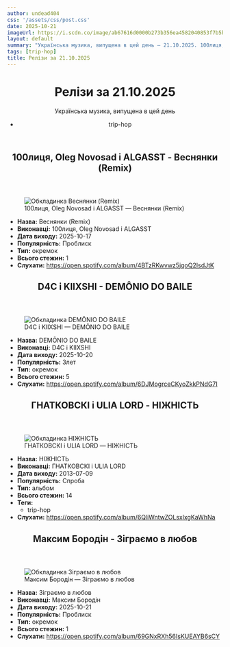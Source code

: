 ```yaml
---
author: undead404
css: '/assets/css/post.css'
date: 2025-10-21
imageUrl: https://i.scdn.co/image/ab67616d0000b273b356ea4582040853f7b5bce1
layout: default
summary: "Українська музика, випущена в цей день – 21.10.2025. 100лиця, Oleg Novosad, ALGASST, D4C і KIIXSHI"
tags: [trip-hop]
title: Релізи за 21.10.2025
---
```


<main class="main-content">
  <header>
    <h1>Релізи за <time datetime="2025-10-21">21.10.2025</time></h1>
    <p class="summary">Українська музика, випущена в цей день</p>
      <ul class="tags">
          <li>trip-hop</li>
      </ul>
  </header>
  <section class="releases">
    <article class="release">
      <header>
        <h2>
          100лиця, Oleg Novosad і ALGASST - Веснянки (Remix)
        </h2>
      </header>
      <figure>
        <img src="https://i.scdn.co/image/ab67616d0000b273b356ea4582040853f7b5bce1" alt="Обкладинка Веснянки (Remix)">
        <figcaption>100лиця, Oleg Novosad і ALGASST — Веснянки (Remix)</figcaption>
      </figure>
      <ul>
        <li><strong>Назва:</strong> Веснянки (Remix)</li>
        <li><strong>Виконавці:</strong> 100лиця, Oleg Novosad і ALGASST</li>
        <li><strong>Дата виходу:</strong> 2025-10-17</li>
        <li><strong>Популярність:</strong> Проблиск</li>
        <li><strong>Тип:</strong> окремок</li>
        <li><strong>Всього стежин:</strong> 1</li>
        <li><strong>Слухати:</strong> <a href="https://open.spotify.com/album/4BTzRKwvwz5jqoQ2IsdJtK" target="_blank">https:&#x2F;&#x2F;open.spotify.com&#x2F;album&#x2F;4BTzRKwvwz5jqoQ2IsdJtK</a></li>
      </ul>
    </article>
    <article class="release">
      <header>
        <h2>
          D4C і KIIXSHI - DEMÔNIO DO BAILE
        </h2>
      </header>
      <figure>
        <img src="https://i.scdn.co/image/ab67616d0000b273106f494cb9715ca86420b914" alt="Обкладинка DEMÔNIO DO BAILE">
        <figcaption>D4C і KIIXSHI — DEMÔNIO DO BAILE</figcaption>
      </figure>
      <ul>
        <li><strong>Назва:</strong> DEMÔNIO DO BAILE</li>
        <li><strong>Виконавці:</strong> D4C і KIIXSHI</li>
        <li><strong>Дата виходу:</strong> 2025-10-20</li>
        <li><strong>Популярність:</strong> Злет</li>
        <li><strong>Тип:</strong> окремок</li>
        <li><strong>Всього стежин:</strong> 5</li>
        <li><strong>Слухати:</strong> <a href="https://open.spotify.com/album/6DJMogrceCKyoZkkPNdG7I" target="_blank">https:&#x2F;&#x2F;open.spotify.com&#x2F;album&#x2F;6DJMogrceCKyoZkkPNdG7I</a></li>
      </ul>
    </article>
    <article class="release">
      <header>
        <h2>
          ГНАТКОВСКІ і ULIA LORD - НІЖНІСТЬ
        </h2>
      </header>
      <figure>
        <img src="https://i.scdn.co/image/ab67616d0000b273dc799f1bae45d2768f684171" alt="Обкладинка НІЖНІСТЬ">
        <figcaption>ГНАТКОВСКІ і ULIA LORD — НІЖНІСТЬ</figcaption>
      </figure>
      <ul>
        <li><strong>Назва:</strong> НІЖНІСТЬ</li>
        <li><strong>Виконавці:</strong> ГНАТКОВСКІ і ULIA LORD</li>
        <li><strong>Дата виходу:</strong> 2013-07-09</li>
        <li><strong>Популярність:</strong> Спроба</li>
        <li><strong>Тип:</strong> альбом</li>
        <li><strong>Всього стежин:</strong> 14</li>
            <li><strong>Теги:</strong>
            <ul class="tags">
                <li class="tag">trip-hop</li>
            </ul>
            </li>
        <li><strong>Слухати:</strong> <a href="https://open.spotify.com/album/6QliWntwZOLsxlxgKaWhNa" target="_blank">https:&#x2F;&#x2F;open.spotify.com&#x2F;album&#x2F;6QliWntwZOLsxlxgKaWhNa</a></li>
      </ul>
    </article>
    <article class="release">
      <header>
        <h2>
          Максим Бородін - Зіграємо в любов
        </h2>
      </header>
      <figure>
        <img src="https://i.scdn.co/image/ab67616d0000b273e803cf3779ecf2427e1eb0f9" alt="Обкладинка Зіграємо в любов">
        <figcaption>Максим Бородін — Зіграємо в любов</figcaption>
      </figure>
      <ul>
        <li><strong>Назва:</strong> Зіграємо в любов</li>
        <li><strong>Виконавці:</strong> Максим Бородін</li>
        <li><strong>Дата виходу:</strong> 2025-10-21</li>
        <li><strong>Популярність:</strong> Проблиск</li>
        <li><strong>Тип:</strong> окремок</li>
        <li><strong>Всього стежин:</strong> 1</li>
        <li><strong>Слухати:</strong> <a href="https://open.spotify.com/album/69GNxRXh56IsKUEAYB6sCY" target="_blank">https:&#x2F;&#x2F;open.spotify.com&#x2F;album&#x2F;69GNxRXh56IsKUEAYB6sCY</a></li>
      </ul>
    </article>
  </section>
</main>
